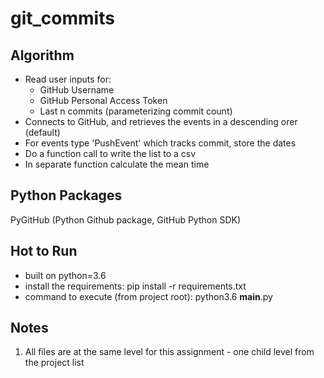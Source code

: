 # git_commits
## Algorithm
* Read user inputs for:
    * GitHub Username
    * GitHub Personal Access Token
    * Last n commits (parameterizing commit count)
* Connects to GitHub, and retrieves the events in a descending orer (default)
* For events type 'PushEvent' which tracks commit, store the dates
* Do a function call to write the list to a csv
* In separate function calculate the mean time

## Python Packages
PyGitHub (Python Github package, GitHub Python SDK)
    
## Hot to Run
* built on python=3.6
* install the requirements: pip install -r requirements.txt
* command to execute (from project root): python3.6 __main__.py

## Notes
1. All files are at the same level for this assignment - one child level from the project list

